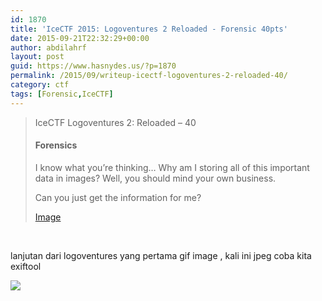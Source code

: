 ```yaml
---
id: 1870
title: 'IceCTF 2015: Logoventures 2 Reloaded - Forensic 40pts'
date: 2015-09-21T22:32:29+00:00
author: abdilahrf
layout: post
guid: https://www.hasnydes.us/?p=1870
permalink: /2015/09/writeup-icectf-logoventures-2-reloaded-40/
category: ctf
tags: [Forensic,IceCTF]
---
```

> IceCTF Logoventures 2: Reloaded &#8211; 40
> 
> #### Forensics
> 
> I know what you&#8217;re thinking&#8230; Why am I storing all of this important data in images? Well, you should mind your own business.
> 
> Can you just get the information for me?
> 
> <a href="https://icec.tf/problem-static/stage1/forensics/logoventures2/logo.jpg" target="_blank">Image</a>

&nbsp;

lanjutan dari logoventures yang pertama gif image , kali ini jpeg coba kita exiftool

![](http://abdilahrf.github.io/images/2015/09/logoventure2.png)